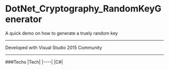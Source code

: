 # DotNet_Cryptography_RandomKeyGenerator

A quick demo on how to generate a truely random key

---

Developed with Visual Studio 2015 Community

---

###Techs
|Tech|
|----|
|C#|
